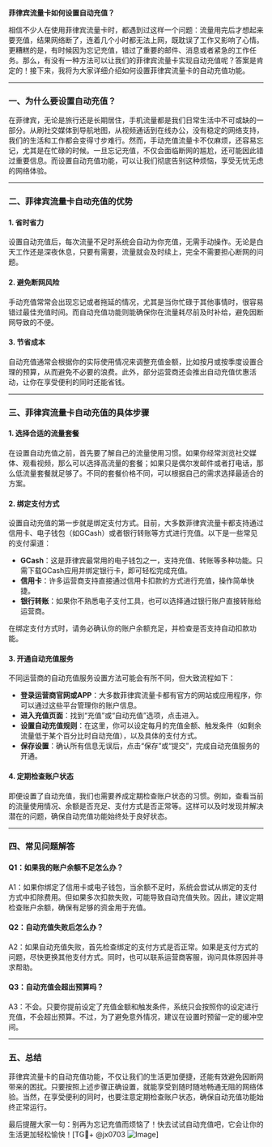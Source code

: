 **菲律宾流量卡如何设置自动充值？**

相信不少人在使用菲律宾流量卡时，都遇到过这样一个问题：流量用完后才想起来要充值，结果网络断了，连着几个小时都无法上网，既耽误了工作又影响了心情。更糟糕的是，有时候因为忘记充值，错过了重要的邮件、消息或者紧急的工作任务。那么，有没有一种方法可以让我们的菲律宾流量卡实现自动充值呢？答案是肯定的！接下来，我将为大家详细介绍如何设置菲律宾流量卡的自动充值功能。

---

### 一、为什么要设置自动充值？

在菲律宾，无论是旅行还是长期居住，手机流量都是我们日常生活中不可或缺的一部分。从刷社交媒体到导航地图，从视频通话到在线办公，没有稳定的网络支持，我们的生活和工作都会变得寸步难行。然而，手动充值流量卡不仅麻烦，还容易忘记，尤其是在忙碌的时候。一旦忘记充值，不仅会面临断网的尴尬，还可能因此错过重要信息。而设置自动充值功能，可以让我们彻底告别这种烦恼，享受无忧无虑的网络体验。

---

### 二、菲律宾流量卡自动充值的优势

#### 1. **省时省力**
   设置自动充值后，每次流量不足时系统会自动为你充值，无需手动操作。无论是白天工作还是深夜休息，只要有需要，流量就会及时续上，完全不需要担心断网的问题。

#### 2. **避免断网风险**
   手动充值常常会出现忘记或者拖延的情况，尤其是当你忙碌于其他事情时，很容易错过最佳充值时间。而自动充值功能则能确保你在流量耗尽前及时补给，避免因断网导致的不便。

#### 3. **节省成本**
   自动充值通常会根据你的实际使用情况来调整充值金额，比如按月或按季度设置合理的预算，从而避免不必要的浪费。此外，部分运营商还会推出自动充值优惠活动，让你在享受便利的同时还能省钱。

---

### 三、菲律宾流量卡自动充值的具体步骤

#### 1. **选择合适的流量套餐**
   在设置自动充值之前，首先要了解自己的流量使用习惯。如果你经常浏览社交媒体、观看视频，那么可以选择高流量的套餐；如果只是偶尔发邮件或者打电话，那么低流量套餐就足够了。不同的套餐价格不同，可以根据自己的需求选择最适合的方案。

#### 2. **绑定支付方式**
   设置自动充值的第一步就是绑定支付方式。目前，大多数菲律宾流量卡都支持通过信用卡、电子钱包（如GCash）或者银行转账等方式进行充值。以下是一些常见的支付渠道：

   - **GCash**：这是菲律宾最常用的电子钱包之一，支持充值、转账等多种功能。只需下载GCash应用并绑定银行卡，即可轻松完成充值。
   - **信用卡**：许多运营商支持直接通过信用卡扣款的方式进行充值，操作简单快捷。
   - **银行转账**：如果你不熟悉电子支付工具，也可以选择通过银行账户直接转账给运营商。

   在绑定支付方式时，请务必确认你的账户余额充足，并检查是否支持自动扣款功能。

#### 3. **开通自动充值服务**
   不同运营商的自动充值服务设置方法可能会有所不同，但大致流程如下：

   - **登录运营商官网或APP**：大多数菲律宾流量卡都有官方的网站或应用程序，你可以通过这些平台管理你的账户信息。
   - **进入充值页面**：找到“充值”或“自动充值”选项，点击进入。
   - **设置自动充值规则**：在这里，你可以设定每月的充值金额、触发条件（如剩余流量低于某个百分比时自动充值），以及具体的支付方式。
   - **保存设置**：确认所有信息无误后，点击“保存”或“提交”，完成自动充值服务的开通。

#### 4. **定期检查账户状态**
   即便设置了自动充值，我们也需要养成定期检查账户状态的习惯。例如，查看当前的流量使用情况、余额是否充足、支付方式是否正常等。这样可以及时发现并解决潜在的问题，确保自动充值功能始终处于良好状态。

---

### 四、常见问题解答

#### Q1：如果我的账户余额不足怎么办？
A1：如果你绑定了信用卡或电子钱包，当余额不足时，系统会尝试从绑定的支付方式中扣除费用。但如果多次扣款失败，可能导致自动充值失败。因此，建议定期检查账户余额，确保有足够的资金用于充值。

#### Q2：自动充值失败后怎么办？
A2：如果自动充值失败，首先检查绑定的支付方式是否正常。如果是支付方式的问题，尽快更换其他支付方式。同时，也可以联系运营商客服，询问具体原因并寻求帮助。

#### Q3：自动充值会超出预算吗？
A3：不会。只要你提前设定了充值金额和触发条件，系统只会按照你的设定进行充值，不会超出预算。不过，为了避免意外情况，建议在设置时预留一定的缓冲空间。

---

### 五、总结

菲律宾流量卡的自动充值功能，不仅让我们的生活更加便捷，还能有效避免因断网带来的困扰。只要按照上述步骤正确设置，就能享受到随时随地畅通无阻的网络体验。当然，在享受便利的同时，也要注意定期检查账户状态，确保自动充值功能始终正常运行。

最后提醒大家一句：别再为忘记充值而烦恼了！快去试试自动充值吧，它会让你的生活更加轻松愉快！[TG💪+ @jx0703 ![Image](https://github.com/user-attachments/assets/dbca1d08-cadb-493c-b0ec-ad6f7a83f270)]